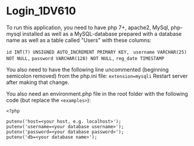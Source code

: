 # Login_1DV610

To run this application, you need to have php 7+, apache2, MySql, php-mysql installed as well as a MySQL-database prepared with a database name as well as a table called "Users" with these columns:

`id INT(7) UNSIGNED AUTO_INCREMENT PRIMARY KEY, `
`username VARCHAR(25) NOT NULL,`
`password VARCHAR(128) NOT NULL,`
`reg_date TIMESTAMP`

You also need to have the following line uncommented (beginning semicolon removed) from the php.ini file:
`extension=mysqli`
Restart server after making that change. 

You also need an environment.php file in the root folder with the following code (but replace the `<examples>`):

`<?php`


`putenv('host=<your host, e.g. localhost>');`<br/>
`putenv('username=<your database username>');`<br/>
`putenv('password=<your database password>');`<br/>
`putenv('db=<your database name>');`<br/>

